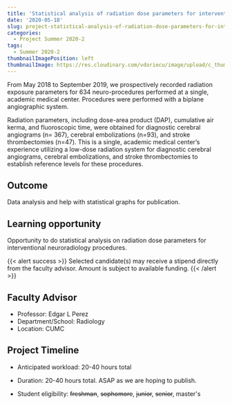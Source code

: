 ```yaml
---
title: 'Statistical analysis of radiation dose parameters for interventional neuroradiology procedures'
date: '2020-05-18'
slug: project-statistical-analysis-of-radiation-dose-parameters-for-interventional-neuroradiology-procedures
categories:
  - Project Summer 2020-2
tags:
  - Summer 2020-2
thumbnailImagePosition: left
thumbnailImage: https://res.cloudinary.com/vdoriecu/image/upload/c_thumb,w_200,g_face/v1579110178/construction_c6dqbd.png
---
```

From May 2018 to September 2019, we prospectively recorded radiation exposure parameters for 634 neuro-procedures performed at a single, academic medical center. Procedures were performed with a biplane angiographic system.

<!--more-->

Radiation parameters, including dose-area product (DAP), cumulative air kerma, and fluoroscopic time, were obtained for diagnostic cerebral angiograms (n= 367), cerebral embolizations (n=93), and stroke thrombectomies (n=47). 
This is a single, academic medical center’s experience utilizing a low-dose radiation system for diagnostic cerebral angiograms, cerebral embolizations, and stroke thrombectomies to establish reference levels for these procedures.

## Outcome

Data analysis and help with statistical graphs for publication.

## Learning opportunity

Opportunity to do statistical analysis on radiation dose parameters for interventional neuroradiology procedures.

{{< alert success >}}
Selected candidate(s) may receive a stipend directly from the faculty advisor. Amount is subject to available funding.
{{< /alert >}}

## Faculty Advisor
+ Professor: Edgar L Perez
+ Department/School: Radiology
+ Location: CUMC

## Project Timeline
+ Anticipated workload: 20-40 hours total
+ Duration: 20-40 hours total. ASAP as we are hoping to publish.

+ Student eligibility: ~~freshman~~, ~~sophomore~~, ~~junior~~, ~~senior~~, master's

